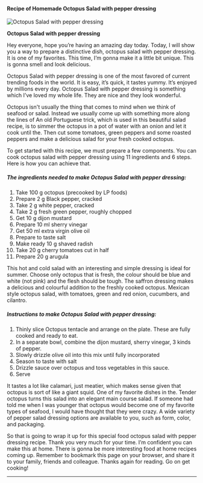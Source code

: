             

#### Recipe of Homemade Octopus Salad with pepper dressing

![Octopus Salad with pepper dressing](https://img-global.cpcdn.com/recipes/f69d362d1e8904c4/751x532cq70/octopus-salad-with-pepper-dressing-recipe-main-photo.jpg)

**Octopus Salad with pepper dressing**

Hey everyone, hope you’re having an amazing day today. Today, I will show you a way to prepare a distinctive dish, octopus salad with pepper dressing. It is one of my favorites. This time, I’m gonna make it a little bit unique. This is gonna smell and look delicious.

Octopus Salad with pepper dressing is one of the most favored of current trending foods in the world. It is easy, it’s quick, it tastes yummy. It’s enjoyed by millions every day. Octopus Salad with pepper dressing is something which I’ve loved my whole life. They are nice and they look wonderful.

Octopus isn't usually the thing that comes to mind when we think of seafood or salad. Instead we usually come up with something more along the lines of An old Portuguese trick, which is used in this beautiful salad recipe, is to simmer the octopus in a pot of water with an onion and let it cook until the. Then cut some tomatoes, green peppers and some roasted peppers and make a delicious salad for your fresh cooked octopus.

To get started with this recipe, we must prepare a few components. You can cook octopus salad with pepper dressing using 11 ingredients and 6 steps. Here is how you can achieve that.

##### The ingredients needed to make Octopus Salad with pepper dressing:

1.  Take 100 g octopus (precooked by LP foods)
2.  Prepare 2 g Black pepper, cracked
3.  Take 2 g white pepper, cracked
4.  Take 2 g fresh green pepper, roughly chopped
5.  Get 10 g dijon mustard
6.  Prepare 10 ml sherry vinegar
7.  Get 50 ml extra virgin olive oil
8.  Prepare to taste salt
9.  Make ready 10 g shaved radish
10.  Take 20 g cherry tomatoes cut in half
11.  Prepare 20 g arugula

This hot and cold salad with an interesting and simple dressing is ideal for summer. Choose only octopus that is fresh, the colour should be blue and white (not pink) and the flesh should be tough. The saffron dressing makes a delicious and colourful addition to the freshly cooked octopus. Mexican style octopus salad, with tomatoes, green and red onion, cucumbers, and cilantro.

##### Instructions to make Octopus Salad with pepper dressing:

1.  Thinly slice Octopus tentacle and arrange on the plate. These are fully cooked and ready to eat.
2.  In a separate bowl, combine the dijon mustard, sherry vinegar, 3 kinds of pepper.
3.  Slowly drizzle olive oil into this mix until fully incorporated
4.  Season to taste with salt
5.  Drizzle sauce over octopus and toss vegetables in this sauce.
6.  Serve

It tastes a lot like calamari, just meatier, which makes sense given that octopus is sort of like a giant squid. One of my favorite dishes in the. Tender octopus turns this salad into an elegant main course salad. If someone had told me when I was younger that octopus would become one of my favorite types of seafood, I would have thought that they were crazy. A wide variety of pepper salad dressing options are available to you, such as form, color, and packaging.

So that is going to wrap it up for this special food octopus salad with pepper dressing recipe. Thank you very much for your time. I’m confident you can make this at home. There is gonna be more interesting food at home recipes coming up. Remember to bookmark this page on your browser, and share it to your family, friends and colleague. Thanks again for reading. Go on get cooking!

* * *